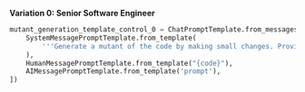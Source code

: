 

**Variation 0: Senior Software Engineer**
```python
mutant_generation_template_control_0 = ChatPromptTemplate.from_messages([
    SystemMessagePromptTemplate.from_template(
        '''Generate a mutant of the code by making small changes. Provide the mutated code only.'''
    ),
    HumanMessagePromptTemplate.from_template("{code}"),
    AIMessagePromptTemplate.from_template('prompt'),
])
```


